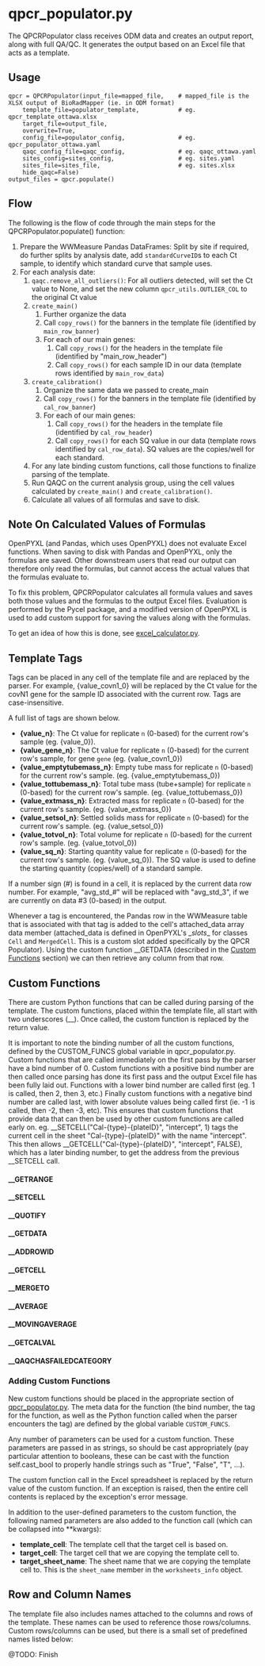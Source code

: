 # qpcr_populator.py

The QPCRPopulator class receives ODM data and creates an output report, along with full QA/QC. It generates the output based on an Excel file that acts as a template.

## Usage

    qpcr = QPCRPopulator(input_file=mapped_file,    # mapped_file is the XLSX output of BioRadMapper (ie. in ODM format)
        template_file=populator_template,           # eg. qpcr_template_ottawa.xlsx
        target_file=output_file, 
        overwrite=True, 
        config_file=populator_config,               # eg. qpcr_populator_ottawa.yaml
        qaqc_config_file=qaqc_config,               # eg. qaqc_ottawa.yaml
        sites_config=sites_config,                  # eg. sites.yaml
        sites_file=sites_file,                      # eg. sites.xlsx
        hide_qaqc=False)
    output_files = qpcr.populate()

## Flow

The following is the flow of code through the main steps for the QPCRPopulator.populate() function:

1. Prepare the WWMeasure Pandas DataFrames: Split by site if required, do further splits by analysis date, add `standardCurveID`s to each Ct sample, to identify which standard curve that sample uses.
1. For each analysis date:
    1. `qaqc.remove_all_outliers()`: For all outliers detected, will set the Ct value to None, and set the new column `qpcr_utils.OUTLIER_COL` to the original Ct value
    1. `create_main()`
        1. Further organize the data
        1. Call `copy_rows()` for the banners in the template file (identified by `main_row_banner`)
        1. For each of our main genes:
            1. Call `copy_rows()` for the headers in the template file (identified by "main_row_header")
            1. Call `copy_rows()` for each sample ID in our data (template rows identified by `main_row_data`)
    1. `create_calibration()`
        1. Organize the same data we passed to create_main
        1. Call `copy_rows()` for the banners in the template file (identified by `cal_row_banner`)
        1. For each of our main genes:
            1. Call `copy_rows()` for the headers in the template file (identified by `cal_row_header`)
            1. Call `copy_rows()` for each SQ value in our data (template rows identified by `cal_row_data`). SQ values are the copies/well for each standard.
    1. For any late binding custom functions, call those functions to finalize parsing of the template.
    1. Run QAQC on the current analysis group, using the cell values calculated by `create_main()` and `create_calibration()`.
    1. Calculate all values of all formulas and save to disk.

## Note On Calculated Values of Formulas

OpenPYXL (and Pandas, which uses OpenPYXL) does not evaluate Excel functions. When saving to disk with Pandas and OpenPYXL, only the formulas are saved. Other downstream users that read our output can therefore only read the formulas, but cannot access the actual values that the formulas evaluate to.

To fix this problem, QPCRPopulator calculates all formula values and saves both those values and the formulas to the output Excel files. Evaluation is performed by the Pycel package, and a modified version of OpenPYXL is used to add custom support for saving the values along with the formulas.

To get an idea of how this is done, see [excel_calculator.py](excel_calculator.py).

## Template Tags

Tags can be placed in any cell of the template file and are replaced by the parser. For example, {value_covn1_0} will be replaced by the Ct value for the covN1 gene for the sample ID associated with the current row. Tags are case-insensitive.

A full list of tags are shown below.

- **{value_n}**: The Ct value for replicate `n` (0-based) for the current row's sample (eg. {value_0}).
- **{value_gene_n}**: The Ct value for replicate `n` (0-based) for the current row's sample, for gene `gene` (eg. {value_covn1_0})
- **{value_emptytubemass_n}**: Empty tube mass for replicate `n` (0-based) for the current row's sample. (eg. {value_emptytubemass_0})
- **{value_tottubemass_n}**: Total tube mass (tube+sample) for replicate `n` (0-based) for the current row's sample. (eg. {value_tottubemass_0})
- **{value_extmass_n}**: Extracted mass for replicate `n` (0-based) for the current row's sample. (eg. {value_extmass_0})
- **{value_setsol_n}**: Settled solids mass for replicate `n` (0-based) for the current row's sample. (eg. {value_setsol_0})
- **{value_totvol_n}**: Total volume for replicate `n` (0-based) for the current row's sample. (eg. {value_totvol_0})
- **{value_sq_n}**: Starting quantity value for replicate `n` (0-based) for the current row's sample. (eg. {value_sq_0}). The SQ value is used to define the starting quantity (copies/well) of a standard sample.

If a number sign (#) is found in a cell, it is replaced by the current data row number. For example, "avg_std_#" will be replaced with "avg_std_3", if we are currently on data #3 (0-based) in the output.

Whenever a tag is encountered, the Pandas row in the WWMeasure table that is associated with that tag is added to the cell's attached_data array data member (attached_data is defined in OpenPYXL's \__slots__ for classes `Cell` and `MergedCell`. This is a custom slot added specifically by the QPCR Populator). Using the custom function \__GETDATA (described in the [Custom Functions](#Custom_Functions) section) we can then retrieve any column from that row.

## Custom Functions

There are custom Python functions that can be called during parsing of the template. The custom functions, placed within the template file, all start with two underscores (\__). Once called, the custom function is replaced by the return value.

It is important to note the binding number of all the custom functions, defined by the CUSTOM_FUNCS global variable in qpcr_populator.py. Custom functions that are called immediately on the first pass by the parser have a bind number of 0. Custom functions with a positive bind number are then called once parsing has done its first pass and the output Excel file has been fully laid out. Functions with a lower bind number are called first (eg. 1 is called, then 2, then 3, etc.) Finally custom functions with a negative bind number are called last, with lower absolute values being called first (ie. -1 is called, then -2, then -3, etc). This ensures that custom functions that provide data that can then be used by other custom functions are called early on. eg. __SETCELL("Cal-{type}-{plateID}", "intercept", 1) tags the current cell in the sheet "Cal-{type}-{plateID}" with the name "intercept". This then allows __GETCELL("Cal-{type}-{plateID}", "intercept", FALSE), which has a later binding number, to get the address from the previous __SETCELL call.

#### __GETRANGE

#### __SETCELL

#### __QUOTIFY

#### __GETDATA

#### __ADDROWID

#### __GETCELL

#### __MERGETO

#### __AVERAGE

#### __MOVINGAVERAGE

#### __GETCALVAL

#### __QAQCHASFAILEDCATEGORY

### Adding Custom Functions

New custom functions should be placed in the appropriate section of [qpcr_populator.py](qpcr_populator.py). The meta data for the function (the bind number, the tag for the function, as well as the Python function called when the parser encounters the tag) are defined by the global variable `CUSTOM_FUNCS`.

Any number of parameters can be used for a custom function. These parameters are passed in as strings, so should be cast appropriately (pay particular attention to booleans, these can be cast with the function self.cast_bool to properly handle strings such as "True", "False", "T", ...).

The custom function call in the Excel spreadsheet is replaced by the return value of the custom function. If an exception is raised, then the entire cell contents is replaced by the exception's error message.

In addition to the user-defined parameters to the custom function, the following named parameters are also added to the function call (which can be collapsed into **kwargs):

- **template_cell**: The template cell that the target cell is based on.
- **target_cell**: The target cell that we are copying the template cell to.
- **target_sheet_name**: The sheet name that we are copying the template cell to. This is the `sheet_name` member in the `worksheets_info` object.

## Row and Column Names

The template file also includes names attached to the columns and rows of the template. These names can be used to reference those rows/columns. Custom rows/columns can be used, but there is a small set of predefined names listed below:

@TODO: Finish